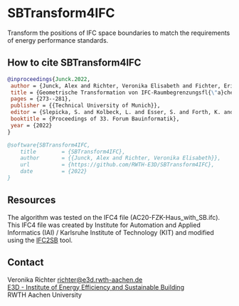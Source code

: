 # SBTransform4IFC
Transform the positions of IFC space boundaries to match the requirements of energy performance standards.

## How to cite SBTransform4IFC
```bibtex
@inproceedings{Junck.2022,
 author = {Junck, Alex and Richter, Veronika Elisabeth and Fichter, Eric and Frisch, J{\'e}r{\^o}me and {van Treeck}, Christoph Alban},
 title = {Geometrische Transformation von IFC-Raumbegrenzungsfl{\"a}chen f{\"u}r die normkonforme thermische Geb{\"a}udesimulation},
 pages = {273--281},
 publisher = {{Technical University of Munich}},
 editor = {Slepicka, S. and Kolbeck, L. and Esser, S. and Forth, K. and Noichl, F. and Schlenger, J.},
 booktitle = {Proceedings of 33. Forum Bauinformatik},
 year = {2022}
}

@software{SBTransform4IFC,
	title        = {SBTransform4IFC},
	author       = {{Junck, Alex and Richter, Veronika Elisabeth}},
	url          = {https://github.com/RWTH-E3D/SBTransform4IFC},
	date         = {2022}
}
```

## Resources
The algorithm was tested on the IFC4 file (AC20-FZK-Haus_with_SB.ifc). This 
IFC4 file was created by Institute for Automation and Applied Informatics (IAI)
/ Karlsruhe Institute of Technology (KIT) and modified using the 
[IFC2SB](https://github.com/RWTH-E3D/IFC2SB) tool. 

## Contact

Veronika Richter
richter@e3d.rwth-aachen.de  
[E3D - Institute of Energy Efficiency and Sustainable Building  ](https://www.e3d.rwth-aachen.de/cms/~iyld/E3D/?lidx=1)     
RWTH Aachen University
